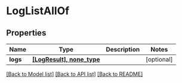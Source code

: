 # LogListAllOf

## Properties
Name | Type | Description | Notes
------------ | ------------- | ------------- | -------------
**logs** | [**[LogResult], none_type**](LogResult.md) |  | [optional] 

[[Back to Model list]](../README.md#documentation-for-models) [[Back to API list]](../README.md#documentation-for-api-endpoints) [[Back to README]](../README.md)


